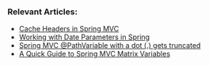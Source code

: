 ### Relevant Articles:

- [Cache Headers in Spring MVC](https://www.baeldung.com/spring-mvc-cache-headers)
- [Working with Date Parameters in Spring](https://www.baeldung.com/spring-date-parameters)
- [Spring MVC @PathVariable with a dot (.) gets truncated](https://www.baeldung.com/spring-mvc-pathvariable-dot)
- [A Quick Guide to Spring MVC Matrix Variables](https://www.baeldung.com/spring-mvc-matrix-variables)